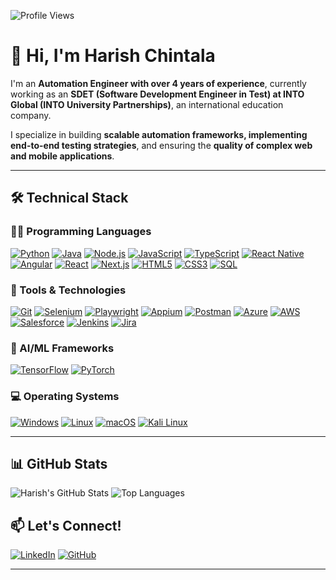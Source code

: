 ![Profile Views](https://komarev.com/ghpvc/?username=harishchintala&color=green)

# 👋 Hi, I'm Harish Chintala


I'm an **Automation Engineer with over 4 years of experience**, currently working as an **SDET (Software Development Engineer in Test) at INTO Global (INTO University Partnerships)**, an international education company. 

I specialize in building **scalable automation frameworks, implementing end-to-end testing strategies**, and ensuring the **quality of complex web and mobile applications**. 

---

## 🛠️ Technical Stack

### 🧑‍💻 Programming Languages
[![Python](https://img.shields.io/badge/-Python-3776AB?style=flat-square&logo=python&logoColor=white)](#)
[![Java](https://img.shields.io/badge/-Java-007396?style=flat-square&logo=java&logoColor=white)](#)
[![Node.js](https://img.shields.io/badge/-Node.js-339933?style=flat-square&logo=node.js&logoColor=white)](#)
[![JavaScript](https://img.shields.io/badge/-JavaScript-F7DF1E?style=flat-square&logo=javascript&logoColor=black)](#)
[![TypeScript](https://img.shields.io/badge/-TypeScript-3178C6?style=flat-square&logo=typescript&logoColor=white)](#)
[![React Native](https://img.shields.io/badge/-React_Native-61DAFB?style=flat-square&logo=react&logoColor=black)](#)
[![Angular](https://img.shields.io/badge/-Angular-DD0031?style=flat-square&logo=angular&logoColor=white)](#)
[![React](https://img.shields.io/badge/-React-61DAFB?style=flat-square&logo=react&logoColor=black)](#)
[![Next.js](https://img.shields.io/badge/-Next.js-000000?style=flat-square&logo=next.js&logoColor=white)](#)
[![HTML5](https://img.shields.io/badge/-HTML5-E34F26?style=flat-square&logo=html5&logoColor=white)](#)
[![CSS3](https://img.shields.io/badge/-CSS3-1572B6?style=flat-square&logo=css3&logoColor=white)](#)
[![SQL](https://img.shields.io/badge/-SQL-4479A1?style=flat-square&logo=mysql&logoColor=white)](#)


### 🔧 Tools & Technologies
[![Git](https://img.shields.io/badge/-Git-F05032?style=flat-square&logo=git&logoColor=white)](#)
[![Selenium](https://img.shields.io/badge/-Selenium-43B02A?style=flat-square&logo=selenium&logoColor=white)](#)
[![Playwright](https://img.shields.io/badge/-Playwright-45BA63?style=flat-square&logo=playwright&logoColor=white)](#)
[![Appium](https://img.shields.io/badge/-Appium-663399?style=flat-square&logo=appium&logoColor=white)](#)
[![Postman](https://img.shields.io/badge/-Postman-FF6C37?style=flat-square&logo=postman&logoColor=white)](#)
[![Azure](https://img.shields.io/badge/-Azure-0089D6?style=flat-square&logo=microsoft-azure&logoColor=white)](#)
[![AWS](https://img.shields.io/badge/-AWS-232F3E?style=flat-square&logo=amazon-aws&logoColor=white)](#)
[![Salesforce](https://img.shields.io/badge/-Salesforce-00A1E0?style=flat-square&logo=salesforce&logoColor=white)](#)
[![Jenkins](https://img.shields.io/badge/-Jenkins-D24939?style=flat-square&logo=jenkins&logoColor=white)](#)
[![Jira](https://img.shields.io/badge/-Jira-0052CC?style=flat-square&logo=jira&logoColor=white)](#)


### 🤖 AI/ML Frameworks
[![TensorFlow](https://img.shields.io/badge/-TensorFlow-FF6F00?style=flat-square&logo=tensorflow&logoColor=white)](#)
[![PyTorch](https://img.shields.io/badge/-PyTorch-EE4C2C?style=flat-square&logo=pytorch&logoColor=white)](#)


### 💻 Operating Systems
[![Windows](https://img.shields.io/badge/-Windows-0078D6?style=flat-square&logo=windows&logoColor=white)](#)
[![Linux](https://img.shields.io/badge/-Linux-FCC624?style=flat-square&logo=linux&logoColor=black)](#)
[![macOS](https://img.shields.io/badge/-macOS-000000?style=flat-square&logo=apple&logoColor=white)](#)
[![Kali Linux](https://img.shields.io/badge/-Kali_Linux-557C94?style=flat-square&logo=kali-linux&logoColor=white)](#)

---

## 📊 GitHub Stats
![Harish's GitHub Stats](https://github-readme-stats.vercel.app/api?username=harishchintala19&show_icons=true&theme=radical)
![Top Languages](https://github-readme-stats.vercel.app/api/top-langs/?username=harishchintala19&layout=compact&theme=radical)


## 📫 Let's Connect!
[![LinkedIn](https://img.shields.io/badge/LinkedIn-Harish%20Chintala-blue)](https://www.linkedin.com/in/harishchintala19/)
[![GitHub](https://img.shields.io/badge/GitHub-Harish%20Chintala-181717?logo=github&logoColor=white)](https://github.com/harishchintala19)

---
